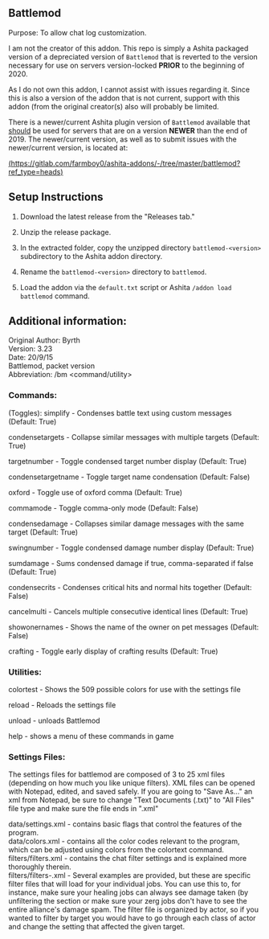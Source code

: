 ## Battlemod

Purpose: To allow chat log customization.

I am not the creator of this addon.  This repo is simply a Ashita packaged version of a depreciated version of `Battlemod` that is reverted to the version necessary for use on servers version-locked <strong>PRIOR</strong> to the beginning of 2020. 

As I do not own this addon, I cannot assist with issues regarding it.  Since this is also a version of the addon that is not current, support with this addon (from the original creator(s) also will probably be limited.

There is a newer/current Ashita plugin version of `Battlemod` available that <ins>should</ins> be used for servers that are on a version <strong>NEWER</strong> than the end of 2019. The newer/current version, as well as to submit issues with the newer/current version, is located at:

[(https://gitlab.com/farmboy0/ashita-addons/-/tree/master/battlemod?ref_type=heads)](https://gitlab.com/farmboy0/ashita-addons/-/tree/master/battlemod?ref_type=heads)

## Setup Instructions

1. Download the latest release from the "Releases tab."

2. Unzip the release package.

3. In the extracted folder, copy the unzipped directory `battlemod-<version>` subdirectory to the Ashita addon directory.

4. Rename the `battlemod-<version>` directory to `battlemod`.

5. Load the addon via the `default.txt` script or Ashita `/addon load battlemod` command.

## Additional information:

Original Author: Byrth<br>
Version: 3.23<br>
Date: 20/9/15<br>
Battlemod, packet version<br>
Abbreviation: /bm <command/utility>

### Commands:

(Toggles):
simplify - Condenses battle text using custom messages (Default: True)

condensetargets - Collapse similar messages with multiple targets (Default: True)

targetnumber - Toggle condensed target number display (Default: True)

condensetargetname - Toggle target name condensation (Default: False)

oxford - Toggle use of oxford comma (Default: True)

commamode - Toggle comma-only mode (Default: False)

condensedamage - Collapses similar damage messages with the same target (Default: True)

swingnumber - Toggle condensed damage number display (Default: True)

sumdamage - Sums condensed damage if true, comma-separated if false (Default: True)

condensecrits - Condenses critical hits and normal hits together (Default: False)

cancelmulti - Cancels multiple consecutive identical lines (Default: True)

showonernames - Shows the name of the owner on pet messages (Default: False)

crafting - Toggle early display of crafting results (Default: True)



### Utilities:

colortest - Shows the 509 possible colors for use with the settings file

reload - Reloads the settings file

unload - unloads Battlemod

help - shows a menu of these commands in game



### Settings Files:
The settings files for battlemod are composed of 3 to 25 xml files (depending on how much you like unique filters). XML files can be opened with Notepad, edited, and saved safely. If you are going to "Save As..." an xml from Notepad, be sure to change "Text Documents (.txt)" to "All Files" file type and make sure the file ends in ".xml"

data/settings.xml         - contains basic flags that control the features of the program.<br>
data/colors.xml           - contains all the color codes relevant to the program, which can be adjusted using colors from the colortext command.<br>
filters/filters.xml       - contains the chat filter settings and is explained more thoroughly therein.<br>
filters/filters-.xml - Several examples are provided, but these are specific filter files that will load for your individual jobs. You can use this to, for instance, make sure your healing jobs can always see damage taken (by unfiltering the  section or make sure your zerg jobs don't have to see the entire alliance's damage spam. The filter file is organized by actor, so if you wanted to filter by target you would have to go through each class of actor and change the setting that affected the given target.
